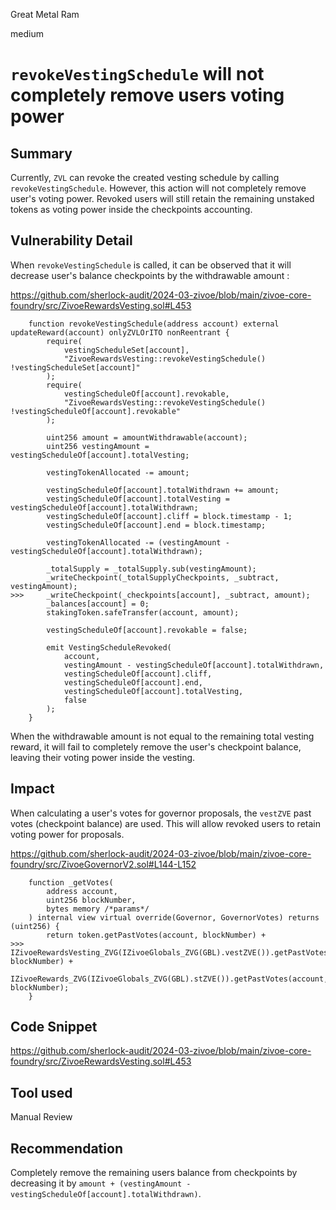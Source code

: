 Great Metal Ram

medium

# `revokeVestingSchedule` will not completely remove users voting power

## Summary

Currently, `ZVL` can revoke the created vesting schedule by calling `revokeVestingSchedule`. However, this action will not completely remove user's voting power. Revoked users will still retain the remaining unstaked tokens as voting power inside the checkpoints accounting.

## Vulnerability Detail

When `revokeVestingSchedule` is called, it can be observed that it will decrease user's balance checkpoints by the withdrawable amount :

https://github.com/sherlock-audit/2024-03-zivoe/blob/main/zivoe-core-foundry/src/ZivoeRewardsVesting.sol#L453

```solidity
    function revokeVestingSchedule(address account) external updateReward(account) onlyZVLOrITO nonReentrant {
        require(
            vestingScheduleSet[account], 
            "ZivoeRewardsVesting::revokeVestingSchedule() !vestingScheduleSet[account]"
        );
        require(
            vestingScheduleOf[account].revokable, 
            "ZivoeRewardsVesting::revokeVestingSchedule() !vestingScheduleOf[account].revokable"
        );
        
        uint256 amount = amountWithdrawable(account);
        uint256 vestingAmount = vestingScheduleOf[account].totalVesting;

        vestingTokenAllocated -= amount;

        vestingScheduleOf[account].totalWithdrawn += amount;
        vestingScheduleOf[account].totalVesting = vestingScheduleOf[account].totalWithdrawn;
        vestingScheduleOf[account].cliff = block.timestamp - 1;
        vestingScheduleOf[account].end = block.timestamp;

        vestingTokenAllocated -= (vestingAmount - vestingScheduleOf[account].totalWithdrawn);

        _totalSupply = _totalSupply.sub(vestingAmount);
        _writeCheckpoint(_totalSupplyCheckpoints, _subtract, vestingAmount);
>>>     _writeCheckpoint(_checkpoints[account], _subtract, amount);
        _balances[account] = 0;
        stakingToken.safeTransfer(account, amount);

        vestingScheduleOf[account].revokable = false;

        emit VestingScheduleRevoked(
            account, 
            vestingAmount - vestingScheduleOf[account].totalWithdrawn, 
            vestingScheduleOf[account].cliff, 
            vestingScheduleOf[account].end, 
            vestingScheduleOf[account].totalVesting, 
            false
        );
    }
```

When the withdrawable amount is not equal to the remaining total vesting reward, it will fail to completely remove the user's checkpoint balance, leaving their voting power inside the vesting.

## Impact

When calculating a user's votes for governor proposals, the `vestZVE` past votes (checkpoint balance) are used. This will allow revoked users to retain voting power for proposals.

https://github.com/sherlock-audit/2024-03-zivoe/blob/main/zivoe-core-foundry/src/ZivoeGovernorV2.sol#L144-L152

```solidity
    function _getVotes(
        address account,
        uint256 blockNumber,
        bytes memory /*params*/
    ) internal view virtual override(Governor, GovernorVotes) returns (uint256) {
        return token.getPastVotes(account, blockNumber) + 
>>>         IZivoeRewardsVesting_ZVG(IZivoeGlobals_ZVG(GBL).vestZVE()).getPastVotes(account, blockNumber) +
            IZivoeRewards_ZVG(IZivoeGlobals_ZVG(GBL).stZVE()).getPastVotes(account, blockNumber);
    }

```

## Code Snippet

https://github.com/sherlock-audit/2024-03-zivoe/blob/main/zivoe-core-foundry/src/ZivoeRewardsVesting.sol#L453

## Tool used

Manual Review

## Recommendation

Completely remove the remaining users balance from checkpoints by decreasing it by `amount + (vestingAmount - vestingScheduleOf[account].totalWithdrawn)`.
